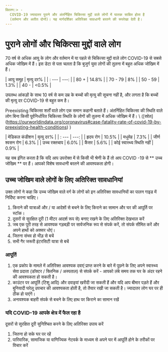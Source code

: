 ```yaml
---
विवरण:> -
  COVID-19 ज्यादातर पुराने और अंतर्निहित चिकित्सा मुद्दों वाले लोगों में घातक साबित होता है
  (वर्तमान और अतीत दोनों)। यह मार्गदर्शिका अतिरिक्त सावधानी बरतने की रूपरेखा देती है।
---
```


# पुराने लोगों और चिकित्सा मुद्दों वाले लोग

70 वर्ष से अधिक आयु के लोग और वर्तमान में या पहले से चिकित्सा मुद्दों वाले लोग COVID-19 से सबसे अधिक जोखिम में हैं। इस डेटा से पता चलता है कि बुजुर्ग युवा लोगों की तुलना में बहुत अधिक जोखिम में हैं।

| आयु समूह | मृत्यु दर% |
| : --- | ---: |
| 80 + | 14.8% |
| 70 - 79 | 8% |
| 50 - 59 | 1.3% |
| 40 - | <0.5% |

उपलब्ध आंकड़ों के साथ 10 वर्ष से कम उम्र के बच्चों की मृत्यु की सूचना नहीं है, और लगता है कि बच्चों की मृत्यु दर COVID-19 से बहुत कम है।

Preexisting चिकित्सा शर्तों वाले लोग एक समान कहानी बताते हैं। अंतर्निहित चिकित्सा की स्थिति वाले लोग बिना किसी पूर्वनिर्धारित चिकित्सा स्थिति के लोगों की तुलना में अधिक जोखिम में हैं। \ ([स्रोत] (https://ourworldindata.org/coronavirus#case-fatality-rate-of-covid-19-by-preexisting-health-conditions) \)

| मेडिकल कंडीशन | मृत्यु दर% |
| : --- | ---: |
| हृदय रोग | 10.5% |
| मधुमेह | 7.3% |
| जीर्ण श्वसन रोग | 6.3% |
| उच्च रक्तचाप | 6.0% |
| कैंसर | 5.6% |
| कोई स्वास्थ्य स्थिति नहीं | 0.9% |

यह सब इंगित करता है कि यदि आप उपरोक्त में से किसी भी श्रेणी के हैं तो आप COVID -19 से ** उच्च जोखिम ** पर हैं। आपको विशेष सावधानी बरतने की आवश्यकता होगी।

## उच्च जोखिम वाले लोगों के लिए अतिरिक्त सावधानियां

उक्त लोगों ने कहा कि उच्च जोखिम वाले वर्ग के लोगों को इन अतिरिक्त सावधानियों का पालन गाइड में निर्दिष्ट करना चाहिए।

1. किराने की यात्राओं और / या आदेशों से बचने के लिए किराने का सामान और घर की आपूर्ति पर स्टॉक।
2. दूसरों से सुरक्षित दूरी (1 मीटर आदर्श रूप से) बनाए रखने के लिए अतिरिक्त देखभाल करें
3. जब एक पूरी तरह से आवश्यक गड़बड़ी पर सार्वजनिक रूप से संपर्क करें, तो संपर्क सीमित करें और अपने हाथों को अक्सर धोएं।
4. जितना संभव हो भीड़ से बचें
5. सभी गैर जरूरी इंटरसिटी यात्रा से बचें

### आपूर्ति

1. एक प्रकोप के मामले में अतिरिक्त आवश्यक दवाएं प्राप्त करने के बारे में पूछने के लिए अपने स्वास्थ्य सेवा प्रदाता (डॉक्टर / क्लिनिक / अस्पताल) से संपर्क करें - आपको लंबे समय तक घर के अंदर रहने की आवश्यकता हो सकती है।
2. काउंटर पर आपूर्ति (टिशू आदि) और दवाइयां खरीदी जा सकती हैं और यदि आप बीमार पड़ते हैं और बुनियादी घरेलू उपचार की आवश्यकता होती है, तो तैयार रखी जा सकती है। ज्यादातर लोग घर पर ही ठीक हो पाएंगे।
3. अनावश्यक बाहरी संपर्क से बचने के लिए हाथ पर किराने का सामान रखें

### यदि COVID-19 आपके क्षेत्र में फैल रहा है

दूसरों से सुरक्षित दूरी सुनिश्चित करने के लिए अतिरिक्त उपाय करें

1. जितना हो सके घर पर रहें
2. पारिवारिक, सामाजिक या वाणिज्यिक नेटवर्क के माध्यम से अपने घर में आपूर्ति होने के तरीकों पर विचार करें
   
